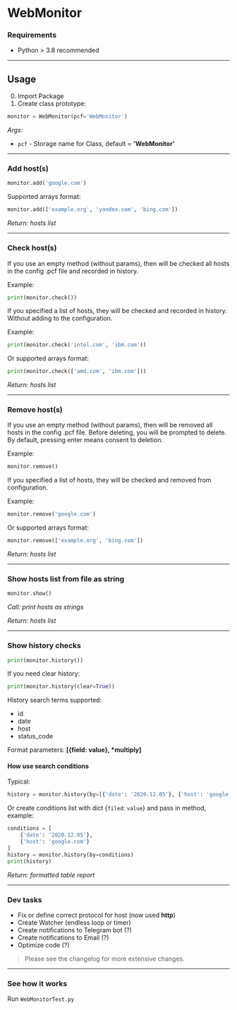 # WebMonitor

### Requirements
* Python > 3.8 recommended

---

## Usage
0. Import Package
0. Create class prototype:
```python
monitor = WebMonitor(pcf='WebMonitor')
```

*Args:*
- `pcf` - Storage name for Class, default = __'WebMonitor'__
---

### Add host(s)
```python
monitor.add('google.com')
```
Supported arrays format:
```python
monitor.add(['example.org', 'yandex.com', 'bing.com'])
```
*Return: hosts list*

---

### Check host(s)

If you use an empty method (without params), then will be checked all hosts in the config .pcf file and recorded in history.

Example:
```python
print(monitor.check())
```

If you specified a list of hosts, they will be checked and recorded in history. 
Without adding to the configuration.

Example:
```python
print(monitor.check('intel.com', 'ibm.com'))
```
Or supported arrays format:
```python
print(monitor.check(['amd.com', 'ibm.com']))
```
*Return: hosts list*

---

### Remove host(s)

If you use an empty method (without params), then will be removed all hosts in the config .pcf file.
Before deleting, you will be prompted to delete. By default, pressing enter means consent to deletion.

Example: 
```python
monitor.remove()
```

If you specified a list of hosts, they will be checked and removed from configuration.

Example: 
```python
monitor.remove('google.com')
```
Or supported arrays format:
```python
monitor.remove(['example.org', 'bing.com'])
```
*Return: hosts list*

---

### Show hosts list from file as string

```python
monitor.show()
```

*Call: print hosts as strings*

*Return: hosts list*

---

### Show history checks

```python
print(monitor.history())
```

If you need clear history:
```python
print(monitor.history(clear=True))
```


History search terms supported:
* id
* date
* host
* status_code

Format parameters: __[{field: value}, *multiply]__

#### How use search conditions
Typical:
```python
history = monitor.history(by=[{'date': '2020.12.05'}, {'host': 'google.com'}])
```
Or create conditions list with dict {`filed`: `value`} and pass in method, example:
```python
conditions = [
    {'date': '2020.12.05'}, 
    {'host': 'google.com'}
]
history = monitor.history(by=conditions)
print(history)
```

*Return: formatted table report*

---

### Dev tasks
* Fix or define correct protocol for host (now used __http__)
* Create Watcher (endless loop or timer)
* Create notifications to Telegram bot (?)
* Create notifications to Email (?)
* Optimize code (?)

> Please see the changelog for more extensive changes.

---

### See how it works
Run `WebMonitorTest.py`